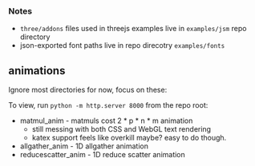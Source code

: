 ### Notes

- `three/addons` files used in threejs examples live in `examples/jsm` repo directory
- json-exported font paths live in repo direcotry `examples/fonts`

 ## animations

Ignore most directories for now, focus on these:

To view, run `python -m http.server 8000` from the repo root:

 - matmul_anim - matmuls cost 2 * p * n * m animation
    - still messing with both CSS and WebGL text rendering
    - katex support feels like overkill maybe?  easy to do though.
 - allgather_anim - 1D allgather animation
 - reducescatter_anim - 1D reduce scatter animation


